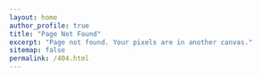 ```yaml
---
layout: home
author_profile: true
title: "Page Not Found"
excerpt: "Page not found. Your pixels are in another canvas."
sitemap: false
permalink: /404.html
---
```

